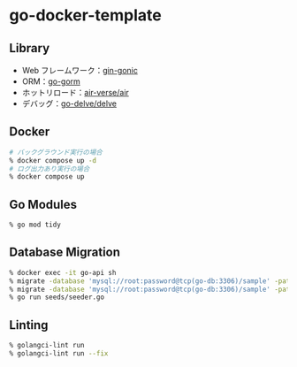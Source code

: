 # go-docker-template

## Library

- Web フレームワーク：[gin-gonic](https://github.com/gin-gonic/gin)
- ORM：[go-gorm](https://github.com/go-gorm/gorm)
- ホットリロード：[air-verse/air](https://github.com/air-verse/air)
- デバッグ：[go-delve/delve](https://github.com/go-delve/delve)

## Docker

```sh
# バックグラウンド実行の場合
% docker compose up -d
# ログ出力あり実行の場合
% docker compose up
```

## Go Modules

```sh
% go mod tidy
```

## Database Migration

```sh
% docker exec -it go-api sh
% migrate -database 'mysql://root:password@tcp(go-db:3306)/sample' -path migrations up
% migrate -database 'mysql://root:password@tcp(go-db:3306)/sample' -path migrations down
% go run seeds/seeder.go
```

## Linting

```sh
% golangci-lint run
% golangci-lint run --fix
```
